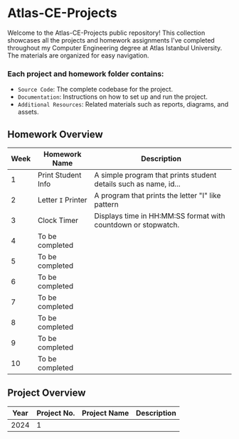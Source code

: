 # Atlas-CE-Projects

Welcome to the Atlas-CE-Projects public repository! This collection showcases all the projects and homework assignments I've completed throughout my Computer Engineering degree at Atlas Istanbul University. The materials are organized for easy navigation.

### Each project and homework folder contains:

- `Source Code`: The complete codebase for the project.
- `Documentation`: Instructions on how to set up and run the project.
- `Additional Resources`: Related materials such as reports, diagrams, and assets.

## Homework Overview

| Week | Homework Name      | Description                                                      |
| ---- | ------------------ | ---------------------------------------------------------------- |
| 1    | Print Student Info | A simple program that prints student details such as name, id... |
| 2    | Letter `I` Printer | A program that prints the letter "I" like pattern                |
| 3    | Clock Timer        | Displays time in HH:MM:SS format with countdown or stopwatch.    |
| 4    | To be completed    |                                                                  |
| 5    | To be completed    |                                                                  |
| 6    | To be completed    |                                                                  |
| 7    | To be completed    |                                                                  |
| 8    | To be completed    |                                                                  |
| 9    | To be completed    |                                                                  |
| 10   | To be completed    |

## Project Overview

| Year | Project No. | Project Name | Description |
| ---- | ----------- | ------------ | ----------- |
| 2024 | 1           |              |             |
